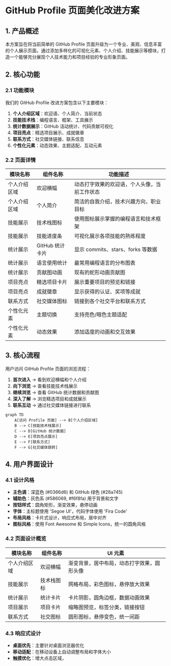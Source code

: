 # GitHub Profile 页面美化改进方案

## 1. 产品概述

本方案旨在将当前简单的 GitHub Profile 页面升级为一个专业、美观、信息丰富的个人展示页面。通过添加多样化的可视化元素、个人介绍、技能展示等模块，打造一个能够充分展现个人技术能力和项目经验的专业形象页面。

## 2. 核心功能

### 2.1 功能模块

我们的 GitHub Profile 改进方案包含以下主要模块：

1. **个人介绍区域**：欢迎语、个人简介、当前状态
2. **技能技术栈**：编程语言、框架、工具展示
3. **统计数据展示**：GitHub 活动统计、代码贡献可视化
4. **项目亮点**：精选项目展示、成就徽章
5. **联系方式**：社交媒体链接、联系信息
6. **个性化元素**：动态效果、主题适配、互动元素

### 2.2 页面详情

| 模块名称 | 组件名称 | 功能描述 |
|---------|---------|----------|
| 个人介绍区域 | 欢迎横幅 | 动态打字效果的欢迎语，个人头像，当前工作状态 |
| 个人介绍区域 | 个人简介 | 简洁的自我介绍，技术兴趣方向，职业目标 |
| 技能展示 | 技术栈图标 | 使用图标展示掌握的编程语言和技术框架 |
| 技能展示 | 技能进度条 | 可视化展示各项技能的熟练程度 |
| 统计展示 | GitHub 统计卡片 | 显示 commits、stars、forks 等数据 |
| 统计展示 | 语言使用统计 | 最常用编程语言的分布图表 |
| 统计展示 | 贡献图动画 | 现有的蛇形动画贡献图 |
| 项目亮点 | 精选项目卡片 | 展示重要项目的预览和链接 |
| 项目亮点 | 成就徽章 | 显示获得的认证、奖项等成就 |
| 联系方式 | 社交媒体图标 | 链接到各个社交平台和联系方式 |
| 个性化元素 | 主题切换 | 支持亮色/暗色主题适配 |
| 个性化元素 | 动态效果 | 添加适度的动画和交互效果 |

## 3. 核心流程

用户访问 GitHub Profile 页面的浏览流程：

1. **首次进入** → 看到欢迎横幅和个人介绍
2. **向下浏览** → 查看技能技术栈展示
3. **继续浏览** → 查看 GitHub 统计数据和贡献图
4. **深入了解** → 浏览精选项目和成就展示
5. **联系互动** → 通过社交媒体链接进行联系

```mermaid
graph TD
    A[访问 Profile 页面] --> B[个人介绍区域]
    B --> C[技能技术栈展示]
    C --> D[GitHub 统计数据]
    D --> E[项目亮点展示]
    E --> F[联系方式]
    F --> G[社交媒体跳转]
```

## 4. 用户界面设计

### 4.1 设计风格

- **主色调**：深蓝色 (#0366d6) 和 GitHub 绿色 (#28a745)
- **辅助色**：灰色系 (#586069, #f6f8fa) 用于背景和文字
- **按钮样式**：圆角矩形，渐变效果，悬停动画
- **字体**：主标题使用 'Segoe UI'，代码字体使用 'Fira Code'
- **布局风格**：卡片式设计，响应式布局，居中对齐
- **图标风格**：使用 Font Awesome 和 Simple Icons，统一的圆角风格

### 4.2 页面设计概览

| 模块名称 | 组件名称 | UI 元素 |
|---------|---------|--------|
| 个人介绍区域 | 欢迎横幅 | 渐变背景，居中布局，动态打字效果，圆形头像 |
| 技能展示 | 技术栈图标 | 网格布局，彩色图标，悬停放大效果 |
| 统计展示 | 统计卡片 | 卡片阴影，圆角边框，数据动画效果 |
| 项目展示 | 项目卡片 | 缩略图预览，标签分类，链接按钮 |
| 联系方式 | 社交图标 | 圆形图标，悬停变色，统一间距 |

### 4.3 响应式设计

- **桌面优先**：主要针对桌面浏览器优化
- **移动适配**：在移动设备上自动调整布局和字体大小
- **触摸优化**：增大点击区域，